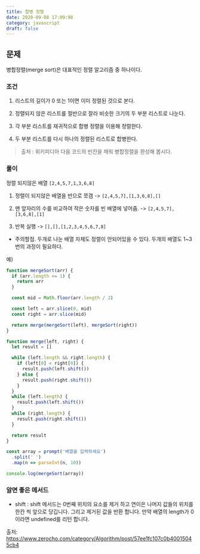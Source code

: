 ```yaml
---
title: 합병 정렬
date: 2020-09-08 17:09:98
category: javascript
draft: false
---
```


## 문제

병합정렬(merge sort)은 대표적인 정렬 알고리즘 중 하나이다.

### 조건

1. 리스트의 길이가 0 또는 1이면 이미 정렬된 것으로 본다.

2. 정렬되지 않은 리스트를 절반으로 잘라 비슷한 크기의
   두 부분 리스트로 나눈다.
3. 각 부분 리스트를 재귀적으로 합병 정렬을 이용해
   정렬한다.
4. 두 부분 리스트를 다시 하나의 정렬된 리스트로 합병한다.

> 출처 : 위키피디아 다음 코드의 빈칸을 채워 병합정렬을 완성해 봅시다.

### 풀이

정렬 되지않은 배열 `[2,4,5,7,1,3,6,8]`

1. 정렬이 되지않은 배열을 반으로 쪼갬
   -> `[2,4,5,7],[1,3,6,8],[]`

2. 맨 앞자리의 수를 비교하여 작은 숫자를 빈 배열에 넣어줌.
   -> `[2,4,5,7],[3,6,8],[1]`

3. 반복 실행
   -> `[],[],[1,2,3,4,5,6,7,8]`

- 주의할점. 두개로 나눈 배열 자체도 정렬이 안되어있을 수 있다.
  두개의 배열도 1~3번의 과정이 필요하다.

예)

```javascript
function mergeSort(arr) {
  if (arr.length <= 1) {
    return arr
  }

  const mid = Math.floor(arr.length / 2)

  const left = arr.slice(0, mid)
  const right = arr.slice(mid)

  return merge(mergeSort(left), mergeSort(right))
}

function merge(left, right) {
  let result = []

  while (left.length && right.length) {
    if (left[0] < right[0]) {
      result.push(left.shift())
    } else {
      result.push(right.shift())
    }
  }
  while (left.length) {
    result.push(left.shift())
  }
  while (right.length) {
    result.push(right.shift())
  }

  return result
}

const array = prompt('배열을 입력하세요')
  .split(' ')
  .map(n => parseInt(n, 10))

console.log(mergeSort(array))
```

### 알면 좋은 메서드

- shift : shift 메서드는 0번째 위치의 요소를 제거 하고 연이은 나머지 값들의 위치를 한칸 씩 앞으로 당깁니다. 그리고 제거된 값을 반환 합니다. 만약 배열의 length가 0이라면 undefined를 리턴 합니다.

출처: https://www.zerocho.com/category/Algorithm/post/57ee1fc107c0b40015045cb4
